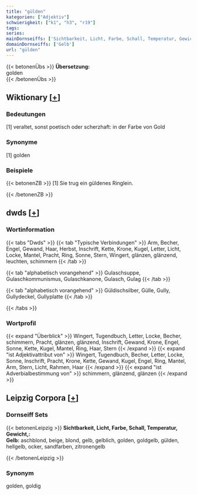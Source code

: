 ```yaml
---
title: "gülden"
kategorien: ["Adjektiv"]
schwierigkeit: ["k1", "h3", "r19"]
tags:
series:
mainDornseiffs: ['Sichtbarkeit, Licht, Farbe, Schall, Temperatur, Gewicht,']
domainDornseiffs: ['Gelb']
url: "gülden"
---
```


{{< betonenÜbs >}}
**Übersetzung:**  
golden  
{{< /betonenÜbs >}}

## Wiktionary [[+](https://de.wiktionary.org/wiki/gülden)]

### Bedeutungen
[1] veraltet, sonst poetisch oder scherzhaft: in der Farbe von Gold  

### Synonyme
[1] golden  

### Beispiele
{{< betonenZB >}}
[1] Sie trug ein güldenes Ringlein.  

{{< /betonenZB >}}


## dwds [[+](https://www.dwds.de/wb/gülden)]

### Wortinformation
{{< tabs "Dwds" >}}
{{< tab "Typische Verbindungen" >}}
Arm, Becher, Engel, Gewand, Haar, Herbst, Inschrift, Kette, Krone, Kugel, Letter, Licht, Locke, Mantel, Pracht, Ring, Sonne, Stern, Wingert, glänzen, glänzend, leuchten, schimmern
{{< /tab >}}

{{< tab "alphabetisch vorangehend" >}}
Gulaschsuppe, Gulaschkommunismus, Gulaschkanone, Gulasch, Gulag
{{< /tab >}}

{{< tab "alphabetisch vorangehend" >}}
Güldischsilber, Gülle, Gully, Gullydeckel, Gullyplatte
{{< /tab >}}

{{< /tabs >}}

### Wortprofil
{{< expand "Überblick" >}} Wingert, Tugendbuch, Letter, Locke, Becher, schimmern, Pracht, glänzen, glänzend, Inschrift, Gewand, Krone, Engel, Sonne, Kette, Kugel, Mantel, Ring, Haar, Stern {{< /expand >}}
{{< expand "ist Adjektivattribut von" >}} Wingert, Tugendbuch, Becher, Letter, Locke, Sonne, Inschrift, Pracht, Krone, Kette, Gewand, Kugel, Engel, Ring, Mantel, Arm, Stern, Licht, Rahmen, Haar {{< /expand >}}
{{< expand "ist Adverbialbestimmung von" >}} schimmern, glänzend, glänzen {{< /expand >}}

## Leipzig Corpora [[+](https://corpora.uni-leipzig.de/en/res?word=gülden&corpusId=deu_newscrawl-public_2018)]

### Dornseiff Sets
{{< betonenLeipzig >}}
**Sichtbarkeit, Licht, Farbe, Schall, Temperatur, Gewicht,:**  
**Gelb:** aschblond, beige, blond, gelb, gelblich, golden, goldgelb, gülden, hellgelb, ocker, sandfarben, zitronengelb  

{{< /betonenLeipzig >}}

### Synonym
golden, goldig

